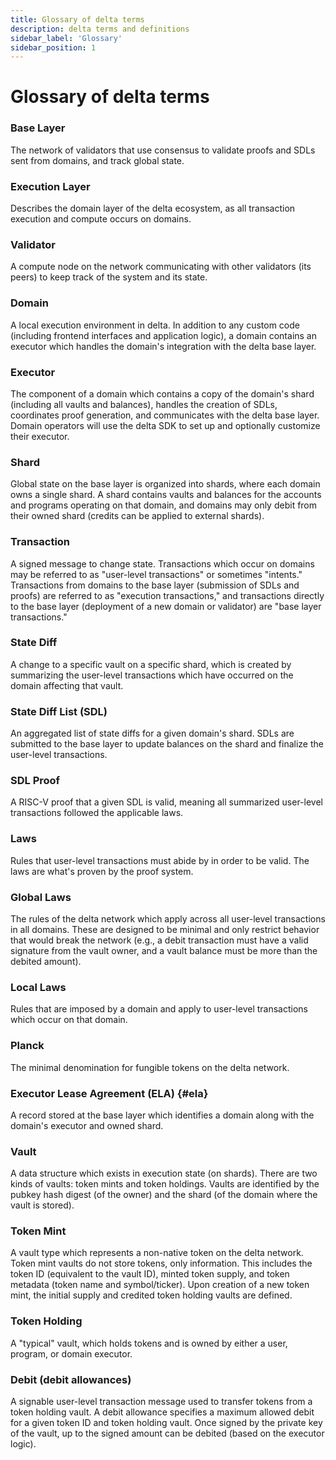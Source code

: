 ```yaml
---
title: Glossary of delta terms
description: delta terms and definitions
sidebar_label: 'Glossary'
sidebar_position: 1
---
```


# Glossary of delta terms

### Base Layer

The network of validators that use consensus to validate proofs and SDLs sent from domains, and track global state.

### Execution Layer

Describes the domain layer of the delta ecosystem, as all transaction execution and compute occurs on domains.

### Validator

A compute node on the network communicating with other validators (its peers) to keep track of the system and its state.

### Domain

A local execution environment in delta. In addition to any custom code (including frontend interfaces and application logic), a domain contains an executor which handles the domain's integration with the delta base layer.

### Executor

The component of a domain which contains a copy of the domain's shard (including all vaults and balances), handles the creation of SDLs, coordinates proof generation, and communicates with the delta base layer. Domain operators will use the delta SDK to set up and optionally customize their executor.

### Shard

Global state on the base layer is organized into shards, where each domain owns a single shard. A shard contains vaults and balances for the accounts and programs operating on that domain, and domains may only debit from their owned shard (credits can be applied to external shards).

### Transaction

A signed message to change state. Transactions which occur on domains may be referred to as "user-level transactions" or sometimes "intents." Transactions from domains to the base layer (submission of SDLs and proofs) are referred to as "execution transactions," and transactions directly to the base layer (deployment of a new domain or validator) are "base layer transactions."

### State Diff

A change to a specific vault on a specific shard, which is created by summarizing the user-level transactions which have occurred on the domain affecting that vault.

### State Diff List (SDL)

An aggregated list of state diffs for a given domain's shard. SDLs are submitted to the base layer to update balances on the shard and finalize the user-level transactions.

### SDL Proof

A RISC-V proof that a given SDL is valid, meaning all summarized user-level transactions followed the applicable laws.

### Laws

Rules that user-level transactions must abide by in order to be valid. The laws are what's proven by the proof system.

### Global Laws

The rules of the delta network which apply across all user-level transactions in all domains. These are designed to be minimal and only restrict behavior that would break the network (e.g., a debit transaction must have a valid signature from the vault owner, and a vault balance must be more than the debited amount).

### Local Laws

Rules that are imposed by a domain and apply to user-level transactions which occur on that domain.

### Planck

The minimal denomination for fungible tokens on the delta network.

### Executor Lease Agreement (ELA) {#ela}

A record stored at the base layer which identifies a domain along with the domain's executor and owned shard.

### Vault

A data structure which exists in execution state (on shards). There are two kinds of vaults: token mints and token holdings. Vaults are identified by the pubkey hash digest (of the owner) and the shard (of the domain where the vault is stored).

### Token Mint

A vault type which represents a non-native token on the delta network. Token mint vaults do not store tokens, only information. This includes the token ID (equivalent to the vault ID), minted token supply, and token metadata (token name and symbol/ticker). Upon creation of a new token mint, the initial supply and credited token holding vaults are defined.

### Token Holding

A "typical" vault, which holds tokens and is owned by either a user, program, or domain executor.

### Debit (debit allowances)

A signable user-level transaction message used to transfer tokens from a token holding vault. A debit allowance specifies a maximum allowed debit for a given token ID and token holding vault. Once signed by the private key of the vault, up to the signed amount can be debited (based on the executor logic).
